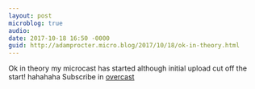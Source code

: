 ```yaml
---
layout: post
microblog: true
audio: 
date: 2017-10-18 16:50 -0000
guid: http://adamprocter.micro.blog/2017/10/18/ok-in-theory.html
---
```

Ok in theory my microcast has started although initial upload cut off the start! hahahaha Subscribe in [overcast](https://overcast.fm/itunes1297004999/fragmentum)

